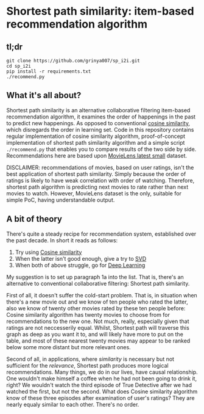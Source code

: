 # Shortest path similarity: item-based recommendation algorithm
## tl;dr
```
git clone https://github.com/grinya007/sp_i2i.git
cd sp_i2i
pip install -r requirements.txt
./recommend.py
```
## What it's all about?
Shortest path similarity is an alternative collaborative filtering item-based recommendation algorithm, it examines the order of happenings in the past to predict new happenings. As opposed to conventional [cosine similarity](https://en.wikipedia.org/wiki/Cosine_similarity), which disregards the order in learning set. Code in this repository contains regular implementation of cosine similarity algorithm, proof-of-concept implementation of shortest path similarity algorithm and a simple script ```./recommend.py``` that enables you to compare results of the two side by side. Recommendations here are based upon [MovieLens latest small](http://files.grouplens.org/datasets/movielens/ml-latest-small-README.html) dataset.

DISCLAIMER: recommendations of movies, based on user ratings, isn't the best application of shortest path similarity. Simply because the order of ratings is likely to have weak correlation with order of watching. Therefore, shortest path algorithm is predicting next movies to rate rather than next movies to watch. However, MovieLens dataset is the only, suitable for simple PoC, having understandable output.

## A bit of theory
There's quite a steady recipe for recommendation system, established over the past decade. In short it reads as follows:
1. Try using [Cosine similarity](https://en.wikipedia.org/wiki/Cosine_similarity)
2. When the latter isn't good enough, give a try to [SVD](https://en.wikipedia.org/wiki/Singular_value_decomposition)
3. When both of above struggle, go for [Deep Learning](https://en.wikipedia.org/wiki/Deep_learning)

My suggestion is to set up paragraph 1a into the list. That is, there's an alternative to conventional collaborative filtering: Shortest path similarity.

First of all, it doesn't suffer the cold-start problem. That is, in situation when there's a new movie out and we know of ten people who rated the latter, also we know of twenty other movies rated by these ten people before: Cosine similarity algorithm has twenty movies to choose from for recommendations to the new one. Not much, really, especially given that ratings are not neccesserily equal. Whilst, Shortest path will traverse this graph as deep as you want it to, and will likely have more to put on the table, and most of these nearest twenty movies may appear to be ranked below some more distant but more relevant ones.

Second of all, in applications, where _similarity_ is necessary but not sufficient for the _relevance_, Shortest path produces more logical recommendations. Many things, we do in our lives, have causal relationship. One wouldn't make himself a coffee when he had not been going to drink it, right? We wouldn't watch the third episode of True Detective after we had watched the first, but not the second. What does Cosine similarity algorithm know of these three episodes after examination of user's ratings? They are nearly equaly similar to each other. There's no order. 
